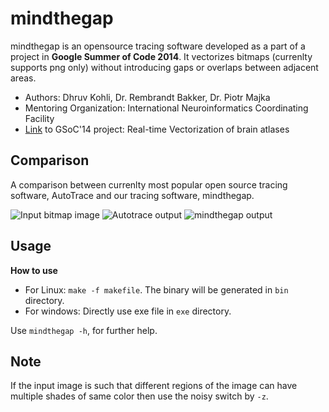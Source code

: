 mindthegap
=============

mindthegap is an opensource tracing software developed as a part of a project in **Google Summer of Code 2014**. It vectorizes bitmaps (currenlty supports png only) without introducing gaps or overlaps between adjacent areas.

- Authors: Dhruv Kohli, Dr. Rembrandt Bakker, Dr. Piotr Majka
- Mentoring Organization: International Neuroinformatics Coordinating Facility
- [Link](https://github.com/chiggum/Vectorization-of-brain-atlases) to GSoC'14 project: Real-time Vectorization of brain atlases

Comparison
------------
A comparison between currenlty most popular open source tracing software, AutoTrace and our tracing software, mindthegap.

![Input bitmap image](https://chiggum.github.io/mindthegap/docs/atlas_219.png "Input bitmap image")
![Autotrace output](https://chiggum.github.io/mindthegap/docs/output.svg "Autotrace output")
![mindthegap output](https://chiggum.github.io/mindthegap/docs/mindthegap.svg "mindthegap output")

Usage
-------
**How to use**
- For Linux: `make -f makefile`. The binary will be generated in `bin` directory.
- For windows: Directly use exe file in `exe` directory.

Use `mindthegap -h`, for further help.

Note
-----
If the input image is such that different regions of the image can have multiple shades of same color then use the noisy switch by `-z`.